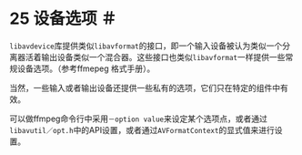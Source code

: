 # 25 设备选项 ＃
`libavdevice`库提供类似`libavformat`的接口，即一个输入设备被认为类似一个分离器活着输出设备类似一个混合器。这些接口也类似`libavformat`一样提供一些常规设备选项。（参考ffmepeg 格式手册）。

当然，一些输入或者输出设备还提供一些私有的选项，它们只在特定的组件中有效。

可以做ffmpeg命令行中采用`－option value`来设定某个选项点，或者通过`libavutil／opt.h`中的API设置，或者通过`AVFormatContext`的显式值来进行设置。
